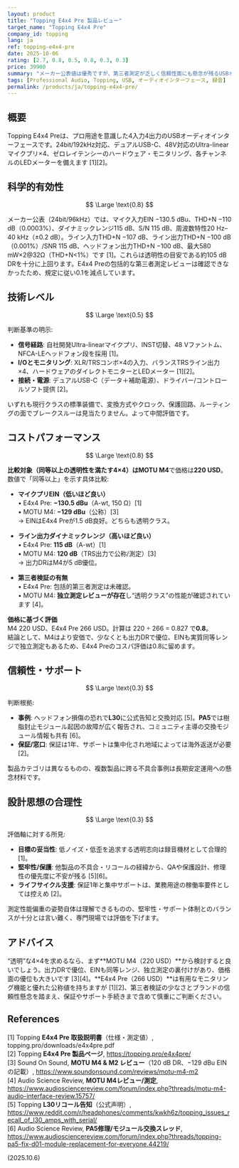```yaml
---
layout: product
title: "Topping E4x4 Pre 製品レビュー"
target_name: "Topping E4x4 Pre"
company_id: topping
lang: ja
ref: topping-e4x4-pre
date: 2025-10-06
rating: [2.7, 0.8, 0.5, 0.8, 0.3, 0.3]
price: 39900
summary: "メーカー公表値は優秀ですが、第三者測定が乏しく信頼性面にも懸念が残るUSBオーディオインターフェースです。"
tags: [Professional Audio, Topping, USB, オーディオインターフェース, 録音]
permalink: /products/ja/topping-e4x4-pre/
---
```

## 概要

Topping E4x4 Preは、プロ用途を意識した4入力4出力のUSBオーディオインターフェースです。24bit/192kHz対応、デュアルUSB-C、48V対応のUltra-linearマイクプリ×4、ゼロレイテンシーのハードウェア・モニタリング、各チャンネルのLEDメーターを備えます [1][2]。

## 科学的有効性

$$ \Large \text{0.8} $$

メーカー公表（24bit/96kHz）では、マイク入力EIN −130.5 dBu、THD+N −110 dB（0.0003%）、ダイナミックレンジ115 dB、S/N 115 dB、周波数特性20 Hz–40 kHz（±0.2 dB）。ライン入力THD+N −107 dB、ライン出力THD+N −100 dB（0.001%）/SNR 115 dB、ヘッドフォン出力THD+N −100 dB、最大580 mW×2@32Ω（THD+N<1%）です [1]。これらは透明性の目安である約105 dB DRを十分に上回ります。E4x4 Preの包括的な第三者測定レビューは確認できなかったため、規定に従い0.1を減点しています。

## 技術レベル

$$ \Large \text{0.5} $$

判断基準の明示:
- **信号経路**: 自社開発Ultra-linearマイクプリ、INST切替、48 Vファントム、NFCA-LEヘッドフォン段を採用 [1]。  
- **I/Oとモニタリング**: XLR/TRSコンボ×4の入力、バランスTRSライン出力×4、ハードウェアのダイレクトモニターとLEDメーター [1][2]。  
- **接続・電源**: デュアルUSB-C（データ＋補助電源）、ドライバー/コントロールソフト提供 [2]。  

いずれも現行クラスの標準装備で、変換方式やクロック、保護回路、ルーティングの面でブレークスルーは見当たりません。よって中間評価です。

## コストパフォーマンス

$$ \Large \text{0.8} $$

**比較対象（同等以上の透明性を満たす4×4）**は**MOTU M4**で価格は**220 USD**。  
数値で「同等以上」を示す具体比較:

- **マイクプリEIN（低いほど良い）**  
  • E4x4 Pre: **−130.5 dBu**（A-wt, 150 Ω）[1]  
  • MOTU M4: **−129 dBu**（公称）[3]  
  → EINはE4x4 Preが1.5 dB良好。どちらも透明クラス。

- **ライン出力ダイナミックレンジ（高いほど良い）**  
  • E4x4 Pre: **115 dB**（A-wt）[1]  
  • MOTU M4: **120 dB**（TRS出力で公称/測定）[3]  
  → 出力DRはM4が5 dB優位。

- **第三者検証の有無**  
  • E4x4 Pre: 包括的第三者測定は未確認。  
  • MOTU M4: **独立測定レビューが存在**し“透明クラス”の性能が確認されています [4]。  

**価格に基づく評価**  
M4 220 USD、E4x4 Pre 266 USD。計算は 220 ÷ 266 = 0.827 で**0.8**。  
結論として、M4はより安価で、少なくとも出力DRで優位、EINも実質同等レンジで独立測定もあるため、E4x4 Preのコスパ評価は0.8に留めます。

## 信頼性・サポート

$$ \Large \text{0.3} $$

判断根拠:
- **事例**: ヘッドフォン損傷の恐れで**L30**に公式告知と交換対応 [5]。**PA5**では樹脂封止モジュール起因の故障が広く報告され、コミュニティ主導の交換モジュール情報も共有 [6]。  
- **保証/窓口**: 保証は1年、サポートは集中化され地域によっては海外返送が必要 [2]。  

製品カテゴリは異なるものの、複数製品に跨る不具合事例は長期安定運用への懸念材料です。

## 設計思想の合理性

$$ \Large \text{0.3} $$

評価軸に対する所見:
- **目標の妥当性**: 低ノイズ・低歪を追求する透明志向は録音機材として合理的 [1]。  
- **堅牢性/保護**: 他製品の不具合・リコールの経緯から、QAや保護設計、修理性の優先度に不安が残る [5][6]。  
- **ライフサイクル支援**: 保証1年と集中サポートは、業務用途の稼働率要件としては控えめ [2]。  

測定性能偏重の姿勢自体は理解できるものの、堅牢性・サポート体制とのバランスが十分とは言い難く、専門現場では評価を下げます。

## アドバイス

“透明”な4×4を求めるなら、まず**MOTU M4（220 USD）**から検討すると良いでしょう。出力DRで優位、EINも同等レンジ、独立測定の裏付けがあり、価格面の優位も大きいです [3][4]。**E4x4 Pre（266 USD）**は有用なモニタリング機能と優れた公称値を持ちますが [1][2]、第三者検証の少なさとブランドの信頼性懸念を踏まえ、保証やサポート手続きまで含めて慎重にご判断ください。

## References

[1] Topping **E4x4 Pre 取扱説明書**（仕様・測定値）, topping.pro/downloads/e4x4pre.pdf  
[2] Topping **E4x4 Pre 製品ページ**, https://topping.pro/e4x4pre/  
[3] Sound On Sound, **MOTU M4 & M2 レビュー**（120 dB DR、−129 dBu EINの記載）, https://www.soundonsound.com/reviews/motu-m4-m2  
[4] Audio Science Review, **MOTU M4レビュー/測定**, https://www.audiosciencereview.com/forum/index.php?threads/motu-m4-audio-interface-review.15757/  
[5] Topping **L30リコール告知**（公式声明）, https://www.reddit.com/r/headphones/comments/kwkh6z/topping_issues_recall_of_l30_amps_with_serial/  
[6] Audio Science Review, **PA5修理/モジュール交換スレッド**, https://www.audiosciencereview.com/forum/index.php?threads/topping-pa5-fix-d01-module-replacement-for-everyone.44219/

(2025.10.6)

